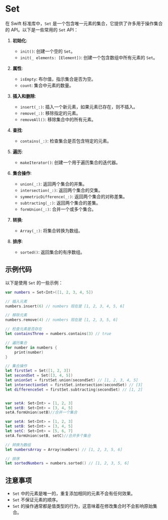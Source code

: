 
# Set

在 Swift 标准库中，`Set` 是一个包含唯一元素的集合，它提供了许多用于操作集合的 API。以下是一些常用的 `Set` API：

1. **初始化**:
   - `init()`: 创建一个空的 `Set`。
   - `init(_ elements: [Element])`: 创建一个包含数组中所有元素的 `Set`。

2. **属性**:
   - `isEmpty`: 布尔值，指示集合是否为空。
   - `count`: 集合中元素的数量。

3. **插入和删除**:
   - `insert(_:)`: 插入一个新元素，如果元素已存在，则不插入。
   - `remove(_:)`: 移除指定的元素。
   - `removeAll()`: 移除集合中的所有元素。

4. **查找**:
   - `contains(_:)`: 检查集合是否包含特定的元素。

5. **遍历**:
   - `makeIterator()`: 创建一个用于遍历集合的迭代器。

6. **集合操作**:
   - `union(_:)`: 返回两个集合的并集。
   - `intersection(_:)`: 返回两个集合的交集。
   - `symmetricDifference(_:)`: 返回两个集合的对称差集。
   - `subtracting(_:)`: 返回两个集合的差集。
   - `formUnion(_:)`: 合并一个或多个集合。

7. **转换**:
   - `Array(_:)`: 将集合转换为数组。

8. **排序**:
   - `sorted()`: 返回集合的有序数组。

## 示例代码

以下是使用 `Set` 的一些示例：

```swift
var numbers = Set<Int>([1, 2, 3, 4, 5])

// 插入元素
numbers.insert(6) // numbers 现在是 [1, 2, 3, 4, 5, 6]

// 移除元素
numbers.remove(4) // numbers 现在是 [1, 2, 3, 5, 6]

// 检查元素是否存在
let containsThree = numbers.contains(3) // true

// 遍历集合
for number in numbers {
    print(number)
}

// 集合操作
let firstSet = Set([1, 2, 3])
let secondSet = Set([3, 4, 5])
let unionSet = firstSet.union(secondSet) // [1, 2, 3, 4, 5]
let intersectionSet = firstSet.intersection(secondSet) // [3]
let differenceSet = firstSet.subtracting(secondSet) // [1, 2]


var setA: Set<Int> = [1, 2, 3]
let setB: Set<Int> = [3, 4, 5]
setA.formUnion(setB)//合并一个集合

var setA: Set<Int> = [1, 2, 3]
let setB: Set<Int> = [3, 4, 5]
let setC: Set<Int> = [5, 6, 7]
setA.formUnion(setB, setC)//合并多个集合

// 转换为数组
let numbersArray = Array(numbers) // [1, 2, 3, 5, 6]

// 排序
let sortedNumbers = numbers.sorted() // [1, 2, 3, 5, 6]
```

## 注意事项

- `Set` 中的元素是唯一的，重复添加相同的元素不会有任何效果。
- `Set` 不保证元素的顺序。
- `Set` 的操作通常都是值类型的行为，这意味着在修改集合时不会影响原始集合。
